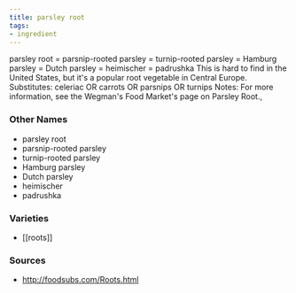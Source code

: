 ```yaml
---
title: parsley root
tags:
- ingredient
---
```

parsley root = parsnip-rooted parsley = turnip-rooted parsley = Hamburg parsley = Dutch parsley = heimischer = padrushka This is hard to find in the United States, but it's a popular root vegetable in Central Europe. Substitutes: celeriac OR carrots OR parsnips OR turnips Notes: For more information, see the Wegman's Food Market's page on Parsley Root.,

### Other Names

* parsley root
* parsnip-rooted parsley
* turnip-rooted parsley
* Hamburg parsley
* Dutch parsley
* heimischer
* padrushka

### Varieties

* [[roots]]

### Sources
* http://foodsubs.com/Roots.html

